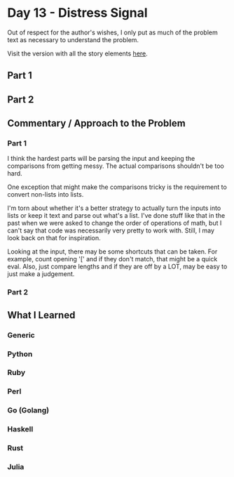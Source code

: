 # Day 13 - Distress Signal

Out of respect for the author's wishes, I only put as much of the problem text as necessary to understand the problem.

Visit the version with all the story elements [here](https://adventofcode.com/2022/day/13).

## Part 1

## Part 2

## Commentary / Approach to the Problem
### Part 1
I think the hardest parts will be parsing the input and keeping the comparisons from getting messy. The actual comparisons shouldn't be too hard.

One exception that might make the comparisons tricky is the requirement to convert non-lists into lists. 

I'm torn about whether it's a better strategy to actually turn the inputs into lists or keep it text and parse out what's a list. I've done stuff like that in the past when 
we were asked to change the order of operations of math, but I can't say that code was necessarily very pretty to work with. 
Still, I may look back on that for inspiration. 

Looking at the input, there may be some shortcuts that can be taken. For example, count opening '[' and if they don't match, that might be a quick eval.
Also, just compare lengths and if they are off by a LOT, may be easy to just make a judgement.
### Part 2
## What I Learned

### Generic

### Python

### Ruby

### Perl

### Go (Golang)

### Haskell

### Rust

### Julia
    